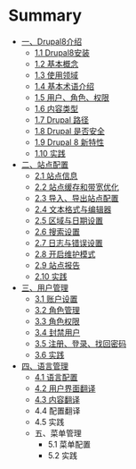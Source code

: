 # Summary

* [一、Drupal8介绍](README.md)
  * [1.1 Drupal8安装](1.1-drupal8.md)
  * [1.2 基本概念](1.1.md)
  * [1.3 使用领域](1.2.md)
  * [1.4 基本术语介绍](1.3.md)
  * [1.5  用户、角色、权限](1.4.md)
  * [1.6 内容类型 ](1.5.md)
  * [1.7 Drupal 路径 ](1.6-drupal.md)
  * [1.8 Drupal 是否安全 ](1.7-drupal.md)
  * [1.9 Drupal 8 新特性 ](1.8-drupal-8.md)
  * [1.10 实践](1.9.md)
* [二、站点配置](er-3001-zhan-dian-pei-zhi.md)
  * [2.1 站点信息](er-3001-zhan-dian-pei-zhi/21-zhan-dian-xin-xi.md)
  * [2.2 站点缓存和带宽优化](er-3001-zhan-dian-pei-zhi/22-zhan-dian-huan-cun-he-dai-kuan-you-hua.md)
  * [2.3 导入、导出站点配置 ](er-3001-zhan-dian-pei-zhi/23-dao-ru-3001-dao-chu-zhan-dian-pei-zhi.md)
  * [2.4 文本格式与编辑器 ](er-3001-zhan-dian-pei-zhi/24-wen-ben-ge-shi-yu-bian-ji-qi.md)
  * [2.5 区域与日期设置](er-3001-zhan-dian-pei-zhi/25-qu-yu-yu-ri-qi-she-zhi.md)
  * [2.6 搜索设置](er-3001-zhan-dian-pei-zhi/26-sou-suo-she-zhi.md)
  * [2.7 日志与错误设置](er-3001-zhan-dian-pei-zhi/27-ri-zhi-yu-cuo-wu-she-zhi.md)
  * [2.8 开启维护模式](er-3001-zhan-dian-pei-zhi/28-kai-qi-wei-hu-mo-shi.md)
  * [2.9 站点报告](er-3001-zhan-dian-pei-zhi/29-zhan-dian-bao-gao.md)
  * [2.10 实践](er-3001-zhan-dian-pei-zhi/210-lian-xi.md)
* [三、用户管理](san-3001-yong-hu-guan-li.md)
  * [3.1 账户设置](11.md)
  * [3.2 角色管理](12.md)
  * [3.3 角色权限](33-jiao-se-quan-xian.md)
  * [3.4 封禁用户](34.md)
  * [3.5 注册、登录、找回密码](35-yong-hu-zhu-ce-3001-deng-lu-3001-zhao-hui-mi-ma.md)
  * [3.6 实践](36.md)
* [四、语言管理](si-3001-yu-yan-guan-li.md)
  * [4.1 语言配置](si-3001-yu-yan-guan-li/41.md)
  * [4.2 用户界面翻译](si-3001-yu-yan-guan-li/42-yong-hu-jie-mian-fan-yi.md)
  * [4.3 内容翻译](si-3001-yu-yan-guan-li/43-nei-rong-fan-yi.md)
  * 4.4 配置翻译
  * 4.5 实践
  * 五、菜单管理
    * 5.1 菜单配置
    * 5.2 实践

